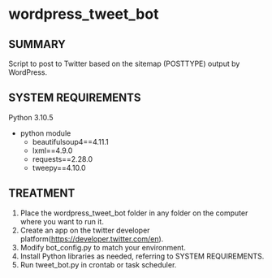 # wordpress_tweet_bot
## SUMMARY
Script to post to Twitter based on the sitemap (POSTTYPE) output by WordPress.
## SYSTEM REQUIREMENTS
Python 3.10.5
- python module
  - beautifulsoup4==4.11.1
  - lxml==4.9.0
  - requests==2.28.0
  - tweepy==4.10.0
## TREATMENT
1. Place the wordpress_tweet_bot folder in any folder on the computer where you want to run it.
2. Create an app on the twitter developer platform(https://developer.twitter.com/en).
3. Modify bot_config.py to match your environment.
4. Install Python libraries as needed, referring to SYSTEM REQUIREMENTS.
5. Run tweet_bot.py in crontab or task scheduler.
